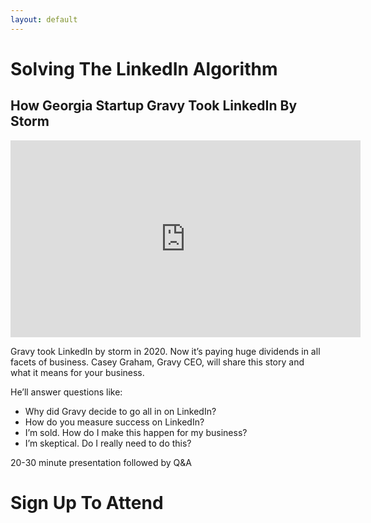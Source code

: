 ```yaml
---
layout: default
---
```


<h1>Solving The LinkedIn Algorithm</h1>
<h2>How Georgia Startup Gravy Took LinkedIn By Storm</h2>

<iframe width="560" height="315" src="https://www.youtube.com/embed/joFe2lefeWo" frameborder="0" allow="accelerometer; autoplay; clipboard-write; encrypted-media; gyroscope; picture-in-picture" allowfullscreen></iframe>

<p>Gravy took LinkedIn by storm in 2020. Now it’s paying huge dividends in all facets of business. Casey Graham, Gravy CEO, will share this story and what it means for your business.</p>

<p>He’ll answer questions like:</p>
<ul>
<li>Why did Gravy decide to go all in on LinkedIn?</li>
<li>How do you measure success on LinkedIn?</li>
<li>I’m sold. How do I make this happen for my business?</li>
<li>I’m skeptical. Do I really need to do this?</li>
</ul>

<p>20-30 minute presentation followed by Q&A</p>

<h1>Sign Up To Attend</h1>
<div class="typeform-widget" data-url="https://form.typeform.com/to/BKfQ0nLS" data-transparency="50" style="width: 100%; height: 1500px;"></div> <script> (function() { var qs,js,q,s,d=document, gi=d.getElementById, ce=d.createElement, gt=d.getElementsByTagName, id="typef_orm", b="https://embed.typeform.com/"; if(!gi.call(d,id)) { js=ce.call(d,"script"); js.id=id; js.src=b+"embed.js"; q=gt.call(d,"script")[0]; q.parentNode.insertBefore(js,q) } })() </script>
